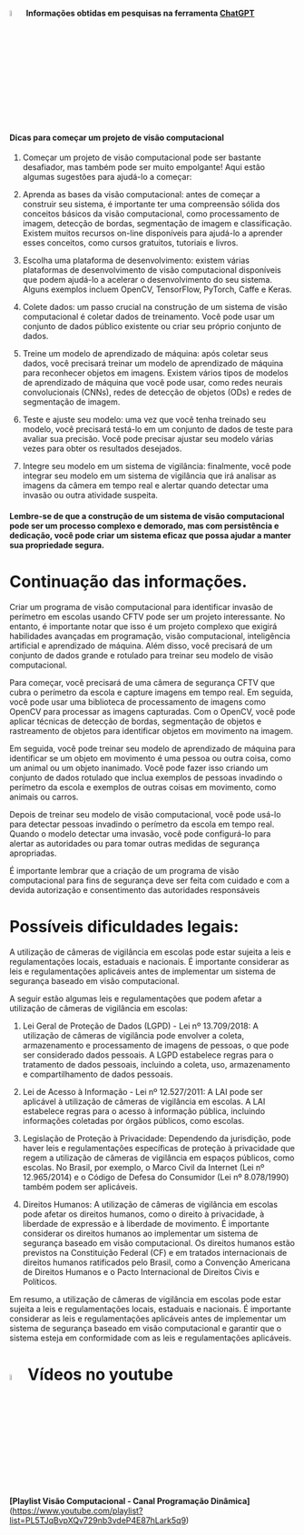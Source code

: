 <img src="https://upload.wikimedia.org/wikipedia/commons/thumb/0/04/ChatGPT_logo.svg/1200px-ChatGPT_logo.svg.png" alt="ChatGPT" width="5%"/> **Informações obtidas em pesquisas na ferramenta [ChatGPT](https://chat.openai.com/chat)**

#### Dicas para começar um projeto de visão computacional

1. Começar um projeto de visão computacional pode ser bastante desafiador, mas também pode ser muito empolgante! Aqui estão algumas sugestões para ajudá-lo a começar:

2. Aprenda as bases da visão computacional: antes de começar a construir seu sistema, é importante ter uma compreensão sólida dos conceitos básicos da visão computacional, como processamento de imagem, detecção de bordas, segmentação de imagem e classificação. Existem muitos recursos on-line disponíveis para ajudá-lo a aprender esses conceitos, como cursos gratuitos, tutoriais e livros.

3. Escolha uma plataforma de desenvolvimento: existem várias plataformas de desenvolvimento de visão computacional disponíveis que podem ajudá-lo a acelerar o desenvolvimento do seu sistema. Alguns exemplos incluem OpenCV, TensorFlow, PyTorch, Caffe e Keras.

4. Colete dados: um passo crucial na construção de um sistema de visão computacional é coletar dados de treinamento. Você pode usar um conjunto de dados público existente ou criar seu próprio conjunto de dados.

5. Treine um modelo de aprendizado de máquina: após coletar seus dados, você precisará treinar um modelo de aprendizado de máquina para reconhecer objetos em imagens. Existem vários tipos de modelos de aprendizado de máquina que você pode usar, como redes neurais convolucionais (CNNs), redes de detecção de objetos (ODs) e redes de segmentação de imagem.

6. Teste e ajuste seu modelo: uma vez que você tenha treinado seu modelo, você precisará testá-lo em um conjunto de dados de teste para avaliar sua precisão. Você pode precisar ajustar seu modelo várias vezes para obter os resultados desejados.

7. Integre seu modelo em um sistema de vigilância: finalmente, você pode integrar seu modelo em um sistema de vigilância que irá analisar as imagens da câmera em tempo real e alertar quando detectar uma invasão ou outra atividade suspeita.

#### Lembre-se de que a construção de um sistema de visão computacional pode ser um processo complexo e demorado, mas com persistência e dedicação, você pode criar um sistema eficaz que possa ajudar a manter sua propriedade segura.

# Continuação das informações.
Criar um programa de visão computacional para identificar invasão de perímetro em escolas usando CFTV pode ser um projeto interessante. No entanto, é importante notar que isso é um projeto complexo que exigirá habilidades avançadas em programação, visão computacional, inteligência artificial e aprendizado de máquina. Além disso, você precisará de um conjunto de dados grande e rotulado para treinar seu modelo de visão computacional.

Para começar, você precisará de uma câmera de segurança CFTV que cubra o perímetro da escola e capture imagens em tempo real. Em seguida, você pode usar uma biblioteca de processamento de imagens como OpenCV para processar as imagens capturadas. Com o OpenCV, você pode aplicar técnicas de detecção de bordas, segmentação de objetos e rastreamento de objetos para identificar objetos em movimento na imagem.

Em seguida, você pode treinar seu modelo de aprendizado de máquina para identificar se um objeto em movimento é uma pessoa ou outra coisa, como um animal ou um objeto inanimado. Você pode fazer isso criando um conjunto de dados rotulado que inclua exemplos de pessoas invadindo o perímetro da escola e exemplos de outras coisas em movimento, como animais ou carros.

Depois de treinar seu modelo de visão computacional, você pode usá-lo para detectar pessoas invadindo o perímetro da escola em tempo real. Quando o modelo detectar uma invasão, você pode configurá-lo para alertar as autoridades ou para tomar outras medidas de segurança apropriadas.

É importante lembrar que a criação de um programa de visão computacional para fins de segurança deve ser feita com cuidado e com a devida autorização e consentimento das autoridades responsáveis

# Possíveis dificuldades legais:

A utilização de câmeras de vigilância em escolas pode estar sujeita a leis e regulamentações locais, estaduais e nacionais. É importante considerar as leis e regulamentações aplicáveis antes de implementar um sistema de segurança baseado em visão computacional.

A seguir estão algumas leis e regulamentações que podem afetar a utilização de câmeras de vigilância em escolas:

1. Lei Geral de Proteção de Dados (LGPD) - Lei nº 13.709/2018: A utilização de câmeras de vigilância pode envolver a coleta, armazenamento e processamento de imagens de pessoas, o que pode ser considerado dados pessoais. A LGPD estabelece regras para o tratamento de dados pessoais, incluindo a coleta, uso, armazenamento e compartilhamento de dados pessoais.

2. Lei de Acesso à Informação - Lei nº 12.527/2011: A LAI pode ser aplicável à utilização de câmeras de vigilância em escolas. A LAI estabelece regras para o acesso à informação pública, incluindo informações coletadas por órgãos públicos, como escolas.

3. Legislação de Proteção à Privacidade: Dependendo da jurisdição, pode haver leis e regulamentações específicas de proteção à privacidade que regem a utilização de câmeras de vigilância em espaços públicos, como escolas. No Brasil, por exemplo, o Marco Civil da Internet (Lei nº 12.965/2014) e o Código de Defesa do Consumidor (Lei nº 8.078/1990) também podem ser aplicáveis.

4. Direitos Humanos: A utilização de câmeras de vigilância em escolas pode afetar os direitos humanos, como o direito à privacidade, à liberdade de expressão e à liberdade de movimento. É importante considerar os direitos humanos ao implementar um sistema de segurança baseado em visão computacional. Os direitos humanos estão previstos na Constituição Federal (CF) e em tratados internacionais de direitos humanos ratificados pelo Brasil, como a Convenção Americana de Direitos Humanos e o Pacto Internacional de Direitos Civis e Políticos.

Em resumo, a utilização de câmeras de vigilância em escolas pode estar sujeita a leis e regulamentações locais, estaduais e nacionais. É importante considerar as leis e regulamentações aplicáveis antes de implementar um sistema de segurança baseado em visão computacional e garantir que o sistema esteja em conformidade com as leis e regulamentações aplicáveis.

# <img src="https://cdn-icons-png.flaticon.com/512/1384/1384060.png" alt="YouTube" width="5%"/> Vídeos no youtube

**[Playlist Visão Computacional - Canal Programação Dinâmica]** (https://www.youtube.com/playlist?list=PL5TJqBvpXQv729nb3vdeP4E87hLark5q9)

